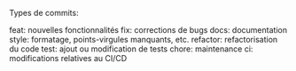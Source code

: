 Types de commits:

feat: nouvelles fonctionnalités
fix: corrections de bugs
docs: documentation
style: formatage, points-virgules manquants, etc.
refactor: refactorisation du code
test: ajout ou modification de tests
chore: maintenance
ci: modifications relatives au CI/CD
